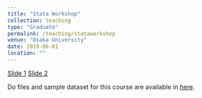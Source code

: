 ```yaml
---
title: "Stata Workshop"
collection: teaching
type: "Graduate"
permalink: /teaching/stataworkshop
venue: "Osaka University"
date: 2019-06-01
location: ""
---
```

[Slide 1](Stata_Workshop_2019_Day1.pdf) [Slide 2](Stata_Workshop_2019_Day2.pdf)


Do files and sample dataset for this course are available in [here](https://github.com/taiseinoda/StataWorkshop).
